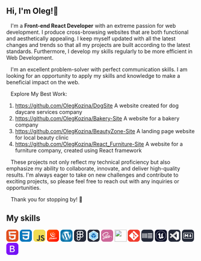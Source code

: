 ## Hi, I'm Oleg!👋

&nbsp;&nbsp;&nbsp;I'm a **Front-end React Developer** with an extreme passion for web development. I produce cross-browsing websites that are both functional and aesthetically appealing. I keep myself updated with all the latest changes and trends so that all my projects are built according to the latest standards. Furthermore, I develop my skills regularly to be more efficient in  Web Development.

&nbsp;&nbsp;&nbsp;I'm an excellent problem-solver with perfect communication skills. I am looking for an opportunity to apply my skills and knowledge to make a beneficial impact on the web.

&nbsp;&nbsp;&nbsp;Explore My Best Work:
1. https://github.com/OlegKozina/DogSite A website created for dog daycare services company
2. https://github.com/OlegKozina/Bakery-Site A website for a bakery company
3. https://github.com/OlegKozina/BeautyZone-Site A landing page website for local beauty clinic
4. https://github.com/OlegKozina/React_Furniture-Site A website for a furniture company, created using React framework


&nbsp;&nbsp;&nbsp;These projects not only reflect my technical proficiency but also emphasize my ability to collaborate, innovate, and deliver high-quality results. I'm always eager to take on new challenges and contribute to exciting projects, so please feel free to reach out with any inquiries or opportunities.

&nbsp;&nbsp;&nbsp;Thank you for stopping by! 🚀






## My skills
<img width="32" height="32" src="https://github.com/tandpfun/skill-icons/blob/main/icons/HTML.svg" alt="" /> <img width="32" height="32" src="https://github.com/tandpfun/skill-icons/blob/main/icons/CSS.svg" alt="" /> <img width="32" height="32" src="https://github.com/tandpfun/skill-icons/blob/main/icons/JavaScript.svg" alt="" /> <img width="32" height="32" src="https://github.com/tandpfun/skill-icons/blob/main/icons/JQuery.svg" alt="" /> <img width="32" height="32" src="https://github.com/tandpfun/skill-icons/blob/main/icons/Wordpress.svg" alt="" /> <img width="32" height="32" src="https://github.com/tandpfun/skill-icons/blob/main/icons/Figma-Dark.svg" alt="" /> <img width="32" height="32" src="https://github.com/tandpfun/skill-icons/blob/main/icons/Webpack-Dark.svg" alt="" /> <img width="32" height="32" src="https://github.com/tandpfun/skill-icons/blob/main/icons/Sass.svg" alt="" /> <img width="32" height="32" src="https://github.com/tandpfun/skill-icons/blob/main/icons/Npm-Dark.svg" alt="" /> <img width="32" height="32" src="https://github.com/tandpfun/skill-icons/blob/main/icons/Git.svg" alt="" /> <img width="32" height="32" src="https://github.com/tandpfun/skill-icons/blob/main/icons/Ableton-Dark.svg" alt="" /> <img width="32" height="32" src="https://github.com/tandpfun/skill-icons/blob/main/icons/UnrealEngine.svg" alt="" /> <img width="32" height="32" src="https://github.com/tandpfun/skill-icons/blob/main/icons/VSCode-Dark.svg" alt="" /> <img width="32" height="32" src="https://github.com/tandpfun/skill-icons/blob/main/icons/Markdown-Dark.svg" alt="" /> <img width="32" height="32" src="https://github.com/tandpfun/skill-icons/blob/main/icons/Bootstrap.svg" alt="" /> 





















